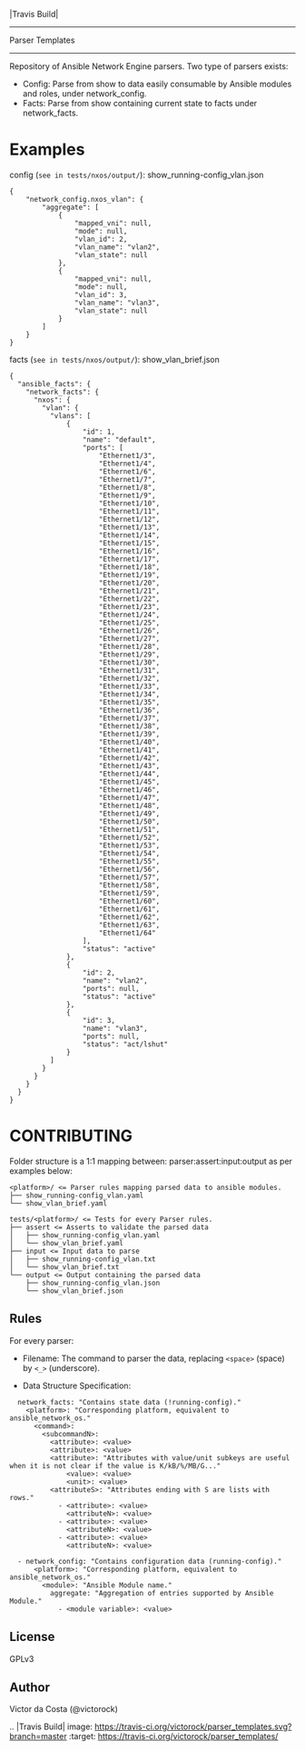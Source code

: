 |Travis Build|

*****************
Parser Templates
*****************

Repository of Ansible Network Engine parsers.
Two type of parsers exists:
- Config: Parse from show <configuration> to data easily consumable by Ansible modules and roles, under network_config.
- Facts: Parse from show <command> containing current state to facts under network_facts.

Examples
=========

config (`see in tests/nxos/output/`): show_running-config_vlan.json
```
{
    "network_config.nxos_vlan": {
        "aggregate": [
            {
                "mapped_vni": null,
                "mode": null,
                "vlan_id": 2,
                "vlan_name": "vlan2",
                "vlan_state": null
            },
            {
                "mapped_vni": null,
                "mode": null,
                "vlan_id": 3,
                "vlan_name": "vlan3",
                "vlan_state": null
            }
        ]
    }
}
```

facts (`see in tests/nxos/output/`): show_vlan_brief.json
```
{
  "ansible_facts": {
    "network_facts": {
      "nxos": {
        "vlan": {
          "vlans": [
              {
                  "id": 1,
                  "name": "default",
                  "ports": [
                      "Ethernet1/3",
                      "Ethernet1/4",
                      "Ethernet1/6",
                      "Ethernet1/7",
                      "Ethernet1/8",
                      "Ethernet1/9",
                      "Ethernet1/10",
                      "Ethernet1/11",
                      "Ethernet1/12",
                      "Ethernet1/13",
                      "Ethernet1/14",
                      "Ethernet1/15",
                      "Ethernet1/16",
                      "Ethernet1/17",
                      "Ethernet1/18",
                      "Ethernet1/19",
                      "Ethernet1/20",
                      "Ethernet1/21",
                      "Ethernet1/22",
                      "Ethernet1/23",
                      "Ethernet1/24",
                      "Ethernet1/25",
                      "Ethernet1/26",
                      "Ethernet1/27",
                      "Ethernet1/28",
                      "Ethernet1/29",
                      "Ethernet1/30",
                      "Ethernet1/31",
                      "Ethernet1/32",
                      "Ethernet1/33",
                      "Ethernet1/34",
                      "Ethernet1/35",
                      "Ethernet1/36",
                      "Ethernet1/37",
                      "Ethernet1/38",
                      "Ethernet1/39",
                      "Ethernet1/40",
                      "Ethernet1/41",
                      "Ethernet1/42",
                      "Ethernet1/43",
                      "Ethernet1/44",
                      "Ethernet1/45",
                      "Ethernet1/46",
                      "Ethernet1/47",
                      "Ethernet1/48",
                      "Ethernet1/49",
                      "Ethernet1/50",
                      "Ethernet1/51",
                      "Ethernet1/52",
                      "Ethernet1/53",
                      "Ethernet1/54",
                      "Ethernet1/55",
                      "Ethernet1/56",
                      "Ethernet1/57",
                      "Ethernet1/58",
                      "Ethernet1/59",
                      "Ethernet1/60",
                      "Ethernet1/61",
                      "Ethernet1/62",
                      "Ethernet1/63",
                      "Ethernet1/64"
                  ],
                  "status": "active"
              },
              {
                  "id": 2,
                  "name": "vlan2",
                  "ports": null,
                  "status": "active"
              },
              {
                  "id": 3,
                  "name": "vlan3",
                  "ports": null,
                  "status": "act/lshut"
              }
          ]
        }
      }
    }
  }
}
```

CONTRIBUTING
=========

Folder structure is a 1:1 mapping between: parser:assert:input:output as per examples below:

```
<platform>/ <= Parser rules mapping parsed data to ansible modules.
├── show_running-config_vlan.yaml
└── show_vlan_brief.yaml

tests/<platform>/ <= Tests for every Parser rules.
├── assert <= Asserts to validate the parsed data
│   ├── show_running-config_vlan.yaml
│   └── show_vlan_brief.yaml
├── input <= Input data to parse
│   ├── show_running-config_vlan.txt
│   └── show_vlan_brief.txt
└── output <= Output containing the parsed data
    ├── show_running-config_vlan.json
    └── show_vlan_brief.json
```

Rules
------

For every parser:
- Filename: The command to parser the data, replacing `<space>` (space) by `<_>` (underscore).

- Data Structure Specification:
```
  network_facts: "Contains state data (!running-config)."
    <platform>: "Corresponding platform, equivalent to ansible_network_os."
      <command>:
        <subcommandN>:
          <attribute>: <value>
          <attribute>: <value>
          <attribute>: "Attributes with value/unit subkeys are useful when it is not clear if the value is K/kB/%/MB/G..."
              <value>: <value>
              <unit>: <value>
          <attributeS>: "Attributes ending with S are lists with rows."
            - <attribute>: <value>
              <attributeN>: <value>
            - <attribute>: <value>
              <attributeN>: <value>
            - <attribute>: <value>
              <attributeN>: <value>

  - network_config: "Contains configuration data (running-config)."
      <platform>: "Corresponding platform, equivalent to ansible_network_os."
        <module>: "Ansible Module name."
          aggregate: "Aggregation of entries supported by Ansible Module."
            - <module variable>: <value>
```

License
--------

GPLv3

Author
------

Victor da Costa (@victorock)


.. |Travis Build| image: https://travis-ci.org/victorock/parser_templates.svg?branch=master
   :target: https://travis-ci.org/victorock/parser_templates/
